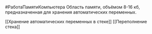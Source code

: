 #РаботаПамятиКомпьютера 
Область памяти, объёмом 8-16 кб, предназначенная для хранения автоматических переменных.

[[Хранение автоматических переменных в стеке]]
[[Переполнение стека]]